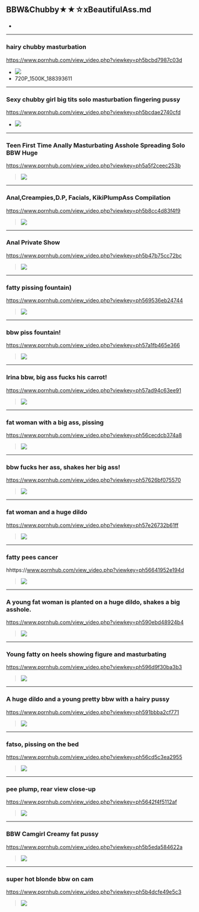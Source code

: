 ## BBW&Chubby★★☆xBeautifulAss.md
### 

- ![]()
---
### hairy chubby masturbation
https://www.pornhub.com/view_video.php?viewkey=ph5bcbd7987c03d
- ![](https://ci.phncdn.com/videos/201810/21/188393611/original/(m=ecuKGgaaaa)(mh=zH4Oc5FqHQ2MF8I5)12.jpg)
- 720P_1500K_188393611
---
### Sexy chubby girl big tits solo masturbation fingering pussy 
https://www.pornhub.com/view_video.php?viewkey=ph5bcdae2740cfd
- ![](https://ci.phncdn.com/videos/201810/22/188598001/original/(m=ecuKGgaaaa)(mh=RKD5oYF2kkgh1dzC)8.jpg)
---
### Teen First Time Anally Masturbating Asshole Spreading Solo BBW Huge 
https://www.pornhub.com/view_video.php?viewkey=ph5a5f2ceec253b
>![](https://ci.phncdn.com/videos/201801/17/150546252/original/(m=ecuKGgaaayrGbid)(mh=Ii7Zlmbhp7Uf92zM)16.jpg)
---
### Anal,Creampies,D.P, Facials, KikiPlumpAss Compilation
https://www.pornhub.com/view_video.php?viewkey=ph5b8cc4d83f4f9
>![](https://ci.phncdn.com/videos/201809/03/181315911/original/(m=ecuKGgaaaa)(mh=zsDqkUiD9hirCm6v)12.jpg)
---
### Anal Private Show
https://www.pornhub.com/view_video.php?viewkey=ph5b47b75cc72bc
>![](https://ci.phncdn.com/videos/201807/12/174248121/original/(m=ecuKGgaaaa)(mh=dxfACrz178LLWCGY)1.jpg)
---
### fatty pissing fountain)
https://www.pornhub.com/view_video.php?viewkey=ph569536eb24744
>![](https://ci.phncdn.com/videos/201601/12/65886051/original/(m=ecuKGgaaayrGbid)(mh=zyrkbCL-lTX_pfXX)7.jpg)
---
### bbw piss fountain!
https://www.pornhub.com/view_video.php?viewkey=ph57a1fb465e366
>![](https://ci.phncdn.com/videos/201608/03/84321821/original/(m=ecuKGgaaayrGbid)(mh=AJR-cQgCtAR2oRJj)4.jpg)
---
### Irina bbw, big ass fucks his carrot!
https://www.pornhub.com/view_video.php?viewkey=ph57ad94c63ee91
>![](https://ci.phncdn.com/videos/201608/12/85540541/original/(m=ecuKGgaaayrGbid)(mh=wVAyoD7TSNtLn-4n)2.jpg)
---
### fat woman with a big ass, pissing
https://www.pornhub.com/view_video.php?viewkey=ph56cecdcb374a8
>![](https://di.phncdn.com/videos/201602/25/69544731/original/(m=ecuKGgaaaa)(mh=Tx26pEGoK5vgZXu4)4.jpg)
---
### bbw fucks her ass, shakes her big ass!
https://www.pornhub.com/view_video.php?viewkey=ph57626bf075570
>![](https://ci.phncdn.com/videos/201606/16/79711141/original/(m=ecuKGgaaayrGbid)(mh=iK19jZnQbUq3X3rx)13.jpg)
---
### fat woman and a huge dildo
https://www.pornhub.com/view_video.php?viewkey=ph57e26732b61ff
>![](https://ci.phncdn.com/videos/201609/21/90214081/thumbs_20/(m=ecuKGgaaayrGbid)(mh=2Ir7nNIIHqkpmuS9)11.jpg)
---
### fatty pees cancer
hhttps://www.pornhub.com/view_video.php?viewkey=ph56641952e194d
>![](https://di.phncdn.com/videos/201512/06/63184401/original/(m=ecuKGgaaayrGbid)(mh=Uadun87a_jDGTMl6)9.jpg)
---
### A young fat woman is planted on a huge dildo, shakes a big asshole. 
https://www.pornhub.com/view_video.php?viewkey=ph590ebd48924b4
>![](https://ci.phncdn.com/videos/201705/07/115617571/original/(m=ecuKGgaaayrGbid)(mh=dM23CbKnSI5-eHMY)12.jpg)
---
### Young fatty on heels showing figure and masturbating
https://www.pornhub.com/view_video.php?viewkey=ph596d9f30ba3b3
>![](https://ci.phncdn.com/videos/201707/18/124896441/thumbs_15/(m=ecuKGgaaayrGbid)(mh=cg_bvVAXl64lUXke)16.jpg)
---
### A huge dildo and a young pretty bbw with a hairy pussy
https://www.pornhub.com/view_video.php?viewkey=ph591bbba2cf771
>![](https://ci.phncdn.com/videos/201705/17/116748571/original/(m=ecuKGgaaayrGbid)(mh=ueToiPKtFcR5XF6_)7.jpg)
---
### fatso, pissing on the bed
https://www.pornhub.com/view_video.php?viewkey=ph56cd5c3ea2955
>![](https://ci.phncdn.com/videos/201602/24/69461951/original/(m=ecuKGgaaaa)(mh=bYdzibLVeAXyQk7N)9.jpg)
---
### pee plump, rear view close-up
https://www.pornhub.com/view_video.php?viewkey=ph5642f4f5112af
>![](https://ci.phncdn.com/videos/201511/11/61364561/original/(m=ecuKGgaaayrGbid)(mh=wIW3Lz3tp-IRJWAV)5.jpg)
---
### BBW Camgirl Creamy fat pussy
https://www.pornhub.com/view_video.php?viewkey=ph5b5eda584622a
>![](https://ci.phncdn.com/videos/201807/30/176580071/original/(m=ecuKGgaaaa)(mh=z8Ejpe3hLMlelYW_)13.jpg)
---
### super hot blonde bbw on cam
https://www.pornhub.com/view_video.php?viewkey=ph5b4dcfe49e5c3
>![](https://ci.phncdn.com/videos/201807/17/174877631/original/(m=ecuKGgaaaa)(mh=EXj87eNrQ3AMP-Z3)2.jpg)

